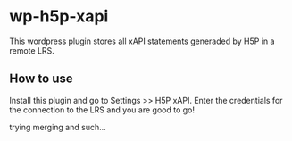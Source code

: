 wp-h5p-xapi
===========

This wordpress plugin stores all xAPI statements generaded by H5P in a remote LRS.

How to use
----------

Install this plugin and go to Settings >> H5P xAPI. Enter the credentials for the connection to the LRS and you are good to go!

trying merging and such...

